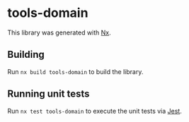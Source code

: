 # tools-domain

This library was generated with [Nx](https://nx.dev).

## Building

Run `nx build tools-domain` to build the library.

## Running unit tests

Run `nx test tools-domain` to execute the unit tests via [Jest](https://jestjs.io).
